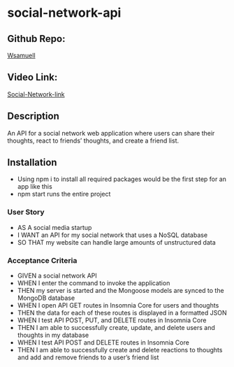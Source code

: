 # social-network-api

## Github Repo:
[Wsamuell](https://github.com/Wsamuell/social-network-api)



## Video Link: 
[Social-Network-link](https://drive.google.com/file/d/1LKAHD7YInACPJQI-qQjH03YgUXkUokz4/view)


## Description 
An API for a social network web application where users can share their thoughts, react to friends’ thoughts, and create a friend list.

## Installation 
* Using npm i to install all required packages would be the first step for an app like this
* npm start runs the entire project

### User Story
* AS A social media startup
* I WANT an API for my social network that uses a NoSQL database
* SO THAT my website can handle large amounts of unstructured data

### Acceptance Criteria
* GIVEN a social network API
* WHEN I enter the command to invoke the application
* THEN my server is started and the Mongoose models are synced to the MongoDB database
* WHEN I open API GET routes in Insomnia Core for users and thoughts
* THEN the data for each of these routes is displayed in a formatted JSON
* WHEN I test API POST, PUT, and DELETE routes in Insomnia Core
* THEN I am able to successfully create, update, and delete users and thoughts in my database
* WHEN I test API POST and DELETE routes in Insomnia Core
* THEN I am able to successfully create and delete reactions to thoughts and add and remove friends to a user’s friend list